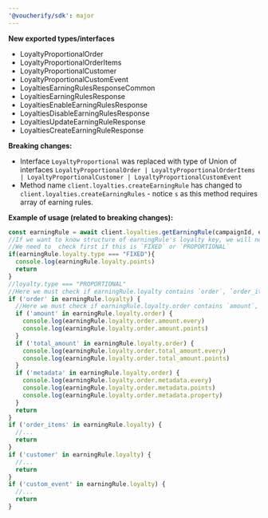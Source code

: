 ```yaml
---
'@voucherify/sdk': major
---
```


**New exported types/interfaces**
- LoyaltyProportionalOrder
- LoyaltyProportionalOrderItems
- LoyaltyProportionalCustomer
- LoyaltyProportionalCustomEvent
- LoyaltiesEarningRulesResponseCommon
- LoyaltiesEarningRulesResponse
- LoyaltiesEnableEarningRulesResponse
- LoyaltiesDisableEarningRulesResponse
- LoyaltiesUpdateEarningRuleResponse
- LoyaltiesCreateEarningRuleResponse

**Breaking changes:**
- Interface `LoyaltyProportional` was replaced with type of Union of interfaces `LoyaltyProportionalOrder | LoyaltyProportionalOrderItems | LoyaltyProportionalCustomer | LoyaltyProportionalCustomEvent`
- Method name `client.loyalties.createEarningRule` has changed to `client.loyalties.createEarningRules` - notice `s` as this method requires array of earning rules.

**Example of usage (related to breaking changes):**
```js
const earningRule = await client.loyalties.getEarningRule(campaignId, earningRuleId)
//If we want to know structure of earningRule's loyalty key, we will need to do some checkings to know which union type will apply
//We need to  check first if this is `FIXED` or `PROPORTIONAL`
if(earningRule.loyalty.type === "FIXED"){
  console.log(earningRule.loyalty.points)
  return
}
//loyalty.type === "PROPORTIONAL"
//Here we must check if earningRule.loyalty contains `order`, `order_items`, `customer` or `custom_event`
if ('order' in earningRule.loyalty) {
  //Here we must check if earningRule.loyalty.order contains `amount`, `total_amount` or `metadata`
  if ('amount' in earningRule.loyalty.order) {
    console.log(earningRule.loyalty.order.amount.every)
    console.log(earningRule.loyalty.order.amount.points)
  }
  if ('total_amount' in earningRule.loyalty.order) {
    console.log(earningRule.loyalty.order.total_amount.every)
    console.log(earningRule.loyalty.order.total_amount.points)
  }
  if ('metadata' in earningRule.loyalty.order) {
    console.log(earningRule.loyalty.order.metadata.every)
    console.log(earningRule.loyalty.order.metadata.points)
    console.log(earningRule.loyalty.order.metadata.property)
  }
  return
}
if ('order_items' in earningRule.loyalty) {
  //...
  return
}
if ('customer' in earningRule.loyalty) {
  //...
  return
}
if ('custom_event' in earningRule.loyalty) {
  //...
  return
}
```


